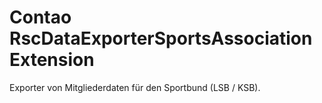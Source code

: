 Contao RscDataExporterSportsAssociation Extension
=================================================

Exporter von Mitgliederdaten für den Sportbund (LSB / KSB).